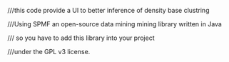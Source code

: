 ///this code provide a UI to better inference of density base clustring 

///Using SPMF  an open-source data mining mining library written in Java

/// so you have to add this library into your project

///under the GPL v3 license. 
